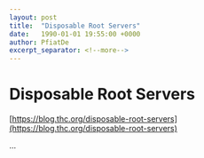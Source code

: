 ```yaml
---
layout: post
title:  "Disposable Root Servers"
date:   1990-01-01 19:55:00 +0000
author: PfiatDe
excerpt_separator: <!--more-->
---
```


# Disposable Root Servers
[https://blog.thc.org/disposable-root-servers](https://blog.thc.org/disposable-root-servers)

...
<!--more-->
